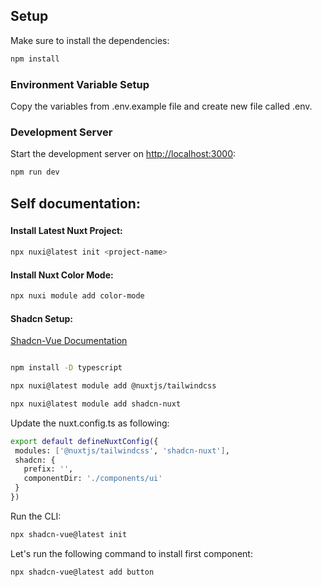 ## Setup

Make sure to install the dependencies:

```bash
npm install
```

### Environment Variable Setup

Copy the variables from .env.example file and create new file called .env.

### Development Server

Start the development server on [http://localhost:3000](http://localhost:3000):

```bash
npm run dev
```


###
## Self documentation:
###

#### Install Latest Nuxt Project:

```bash
npx nuxi@latest init <project-name>

```

#### Install Nuxt Color Mode:

```bash
npx nuxi module add color-mode

```

#### Shadcn Setup:

[Shadcn-Vue Documentation](https://www.shadcn-vue.com/docs/installation/nuxt.html)

```bash

npm install -D typescript

npx nuxi@latest module add @nuxtjs/tailwindcss

npx nuxi@latest module add shadcn-nuxt

```
Update the nuxt.config.ts as following:

 ```bash
export default defineNuxtConfig({
  modules: ['@nuxtjs/tailwindcss', 'shadcn-nuxt'],
  shadcn: {
    prefix: '',
    componentDir: './components/ui'
  }
})

```

Run the CLI:

 ```bash
npx shadcn-vue@latest init
 ```

Let's run the following command to install first component:

```bash
npx shadcn-vue@latest add button
 ```
